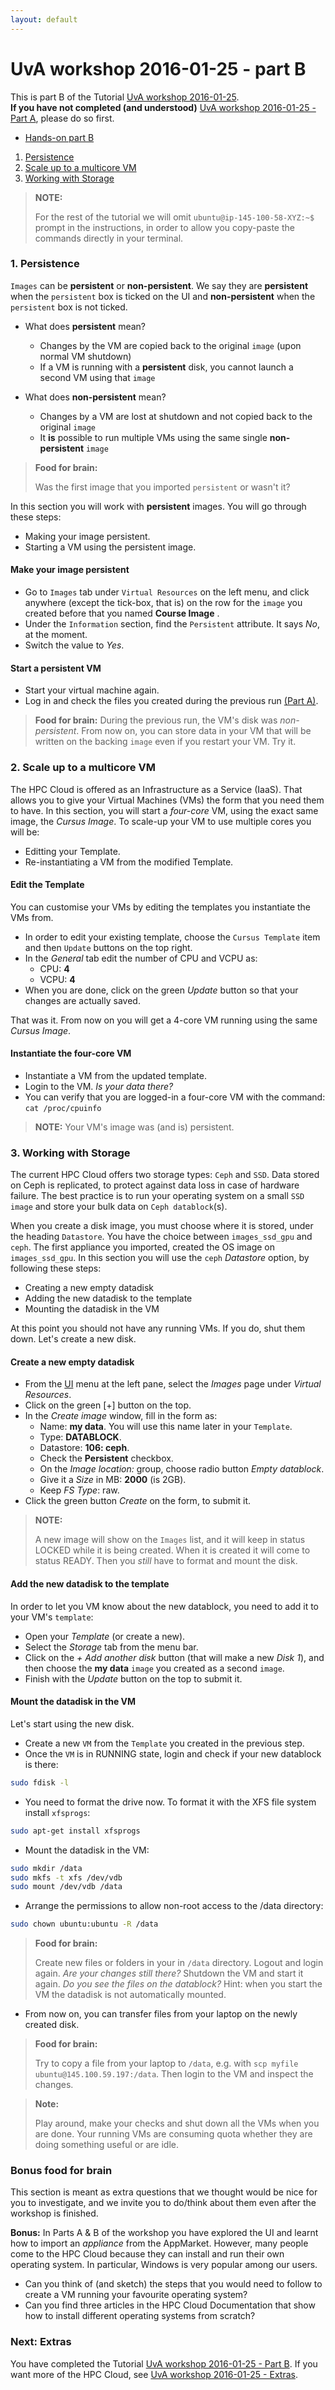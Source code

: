 ```yaml
---
layout: default
---
```


# UvA workshop 2016-01-25 - part B

This is part B of the Tutorial [UvA workshop 2016-01-25](UvAworkshop-2016-01-25).  
**If you have not completed (and understood)** [UvA workshop 2016-01-25 - Part A](UvAworkshop-2016-01-25-partA), please do so first.

* [Hands-on part B](#hands-on) <br>
1. [Persistence](#persistence) <br>
2. [Scale up to a multicore VM](#scale-up-to-a-multicore-vm) <br>
3. [Working with Storage](#working-with-storage) <br>

>**NOTE:**
>
> For the rest of the tutorial we will omit `ubuntu@ip-145-100-58-XYZ:~$` prompt in the instructions, in order to allow you copy-paste the commands directly in your terminal.

### 1. Persistence

`Images` can be **persistent** or **non-persistent**. We say they are **persistent** when the `persistent` box is ticked on the UI and **non-persistent** when the `persistent` box is not ticked. 

* What does **persistent** mean?
  *  Changes by the VM are copied back to the original `image` (upon normal VM shutdown)
  *  If a VM is running with a **persistent** disk, you cannot launch a second VM using that `image`

* What does **non-persistent** mean?
  * Changes by a VM are lost at shutdown and not copied back to the original `image`
  * It **is** possible to run multiple VMs using the same single **non-persistent** `image`

> **Food for brain:**
>
> Was the first image that you imported `persistent` or wasn't it?

In this section you will work with **persistent** images. You will go through these steps: 

* Making your image persistent.
* Starting a VM using the persistent image.

#### Make your image persistent
* Go to `Images` tab under `Virtual Resources` on the left menu, and click anywhere (except the tick-box, that is) on the row for the `image` you created before that you named **Course Image** .
* Under the `Information` section, find the `Persistent` attribute. It says _No_, at the moment.
* Switch the value to _Yes_.

#### Start a persistent VM
* Start your virtual machine again. 
* Log in and check the files you created during the previous run [(Part A)](UvAworkshop-2016-01-25-partA). 

> **Food for brain:**
> During the previous run, the VM's disk was *non-persistent*. From now on, you can store data in your VM that will be written on the backing `image` even if you restart your VM. Try it.


### 2. Scale up to a multicore VM

The HPC Cloud is offered as an Infrastructure as a Service (IaaS). That allows you to give your Virtual Machines (VMs) the form that you need them to have. In this section, you will start a _four-core_ VM, using the exact same image, the _Cursus Image_. To scale-up your VM to use multiple cores you will be:

* Editting your Template.
* Re-instantiating a VM from the modified Template.

#### Edit the Template

You can customise your VMs by editing the templates you instantiate the VMs from.

* In order to edit your existing template, choose the `Cursus Template` item and then `Update` buttons on the top right.
* In the *General* tab edit the number of CPU and VCPU as:
  * CPU: **4**
  * VCPU: **4**
* When you are done, click on the green _Update_ button so that your changes are actually saved. 

That was it. From now on you will get a 4-core VM running using the same *Cursus Image*.

#### Instantiate the four-core VM

* Instantiate a VM from the updated template.
* Login to the VM. *Is your data there?*
* You can verify that you are logged-in a four-core VM with the command: `cat /proc/cpuinfo`


> **NOTE:**
>Your VM's image was (and is) persistent.


### 3. Working with Storage

The current HPC Cloud offers two storage types: `Ceph` and `SSD`. Data stored on Ceph is replicated, to protect against data loss in case of hardware failure. The best practice is to run your operating system on a small `SSD image` and store your bulk data on `Ceph datablock`(s). 

When you create a disk image, you must choose where it is stored, under the heading `Datastore`. You have the choice between `images_ssd_gpu` and `ceph`.  The first appliance you imported, created the OS image on `images_ssd_gpu`. In this section you will use the `ceph` *Datastore* option, by following these steps: 

* Creating a new empty datadisk
* Adding the new datadisk to the template
* Mounting the datadisk in the VM

At this point you should not have any running VMs. If you do, shut them down. 
Let's create a new disk.

#### Create a new empty datadisk

* From the [UI](https://ui.hpccloud.surfsara.nl) menu at the left pane, select the *Images* page under *Virtual Resources*.
* Click on the green [+] button on the top. 
* In the *Create image* window, fill in the form as:  
  * Name: **my data**. You will use this name later in your `Template`.
  * Type: **DATABLOCK**.
  * Datastore: **106: ceph**.
  * Check the **Persistent** checkbox.
  * On the _Image location:_ group, choose radio button _Empty datablock_.
  * Give it a _Size_ in MB: **2000** (is 2GB).
  * Keep _FS Type_: raw. 
* Click the green button *Create* on the form, to submit it. 

>**NOTE:**
>
>A new image will show on the `Images` list, and it will keep in status LOCKED while it is being created. When it is created it will come to status READY. Then you *still* have to format and mount the disk.

#### Add the new datadisk to the template

In order to let you VM know about the new datablock, you need to add it to your VM's `template`:

* Open your *Template* (or create a new).
* Select the *Storage* tab from the menu bar.
* Click on the _+ Add another disk_ button (that will make a new _Disk 1_), and then choose the **my data** `image` you created as a second `image`.
* Finish with the *Update* button on the top to submit it.

#### Mount the datadisk in the VM

Let's start using the new disk.

* Create a new `VM` from the `Template` you created in the previous step. 
* Once the `VM` is in RUNNING state, login and check if your new datablock is there:

```sh
sudo fdisk -l 
``` 

* You need to format the drive now. To format it with the XFS file system install `xfsprogs`: 

```sh
sudo apt-get install xfsprogs
```

* Mount the datadisk in the VM:

```sh
sudo mkdir /data  
sudo mkfs -t xfs /dev/vdb  
sudo mount /dev/vdb /data  
```

* Arrange the permissions to allow non-root access to the /data directory:

```sh
sudo chown ubuntu:ubuntu -R /data
```

>**Food for brain:**
>
> Create new files or folders in your in `/data` directory. Logout and login again. *Are your changes still there?*
> Shutdown the VM and start it again. *Do you see the files on the datablock?* 
> Hint: when you start the VM the datadisk is not automatically mounted.

* From now on, you can transfer files from your laptop on the newly created disk. 

>**Food for brain:**
>
> Try to copy a file from your laptop to `/data`, e.g. with `scp myfile ubuntu@145.100.59.197:/data`. Then login to the VM and inspect the changes.


>**Note:**
>
>  Play around, make your checks and shut down all the VMs when you are done. Your running VMs are consuming quota whether they are doing something useful or are idle.


### <a name="Bonus"></a> Bonus food for brain

This section is meant as extra questions that we thought would be nice for you to investigate, and we invite you to do/think about them even after the workshop is finished.

**Bonus:** In Parts A & B of the workshop you have explored the UI and learnt how to import an _appliance_ from the AppMarket. However, many people come to the HPC Cloud because they can install and run their own operating system. In particular, Windows is very popular among our users. 

  * Can you think of (and sketch) the steps that you would need to follow to create a VM running your favourite operating system?
  * Can you find three articles in the HPC Cloud Documentation that show how to install different operating systems from scratch? 


### Next: Extras
You have completed the Tutorial [UvA workshop 2016-01-25 - Part B](UvAworkshop-2016-01-25-partB). If you want more of the HPC Cloud, see [UvA workshop 2016-01-25 - Extras](UvAworkshop-2016-01-25-extras).
